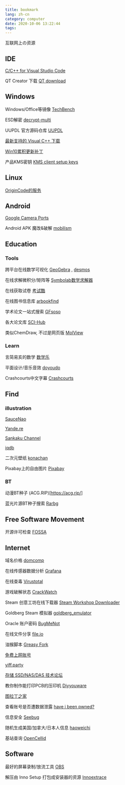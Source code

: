 ```yaml
---
title: bookmark
lang: zh-cn
category: computer
date: 2020-10-06 13:22:44
tags:
---
```


互联网上の资源

<!-- more -->

## IDE

[C/C++ for Visual Studio Code](https://code.visualstudio.com/docs/languages/cpp)

QT Creator 下载 [QT download](https://download.qt.io/official_releases/)

## Windows

Windows/Office等镜像 [TechBench](https://tb.rg-adguard.net/public.php)

ESD解密 [decrypt-multi](https://rg-adguard.net/decrypt-multi-release/)

UUPDL 官方源码仓库 [UUPDL](https://gitlab.com/uup-dump/uupdl)

[最新支持的 Visual C++ 下载](https://support.microsoft.com/zh-cn/help/2977003/the-latest-supported-visual-c-downloads)

[Win10累积更新补丁](https://www.sysgeek.cn/windows-10-hotfix/)

产品KMS密钥 [KMS client setup keys](https://docs.microsoft.com/en-us/windows-server/get-started/kmsclientkeys)

## Linux

[OriginCode的服务](https://repo.origincode.me/)

## Android

[Google Camera Ports](https://www.celsoazevedo.com/files/android/google-camera/)

Android APK 魔改&破解 [mobilism](https://forum.mobilism.org/search.php)

## Education

### Tools

跨平台在线数学可视化 [GeoGebra](https://www.geogebra.org/) , [desmos](https://www.desmos.com/calculator)

在线求解微积分/矩阵等 [Symbolab数学求解器](https://zs.symbolab.com/solver/integral-calculator)

在线获取试卷 [考试酷](https://www.examcoo.com/index/ku)

在线图书信息库 [arbookfind](https://www.arbookfind.com/default.aspx)

学术论文一站式搜索 [GFsoso](http://xueshu.99lb.net/)

各大论文库 [SCI-Hub](https://tool.yovisun.com/scihub/)

类似ChemDraw, 不过是网页版 [MolView](http://molview.org/)

### Learn

言简易亥的数学 [数学乐](https://www.shuxuele.com/)

平面设计/音乐音效 [doyoudo](https://www.doyoudo.com/)

Crashcourts中文字幕 [Crashcourts](https://crashcourse.club/category/)

## Find

### illustration

[SauceNao](https://saucenao.com/)

[Yande.re](https://yande.re/post/similar)

[Sankaku Channel](https://chan.sankakucomplex.com/)

[iqdb](https://www.iqdb.org/)

二次元壁纸 [konachan](https://konachan.net/)

Pixabay上的自由图片 [Pixabay](https://pixabay.com/zh/photos/celler-basement-skateboarding-1246651/)

### BT

动漫BT种子 (ACG.RIP)[https://acg.rip/]

蓝光片源BT种子搜索 [Rarbg](https://rarbgprx.org/torrents.php)

## Free Software Movement

开源许可检查 [FOSSA](https://app.fossa.io/projects/git%2Bgithub.com%2FEugeny%2Fterminus/refs/branch/master/59a3c9aeb6b55fdac0f1974458234a8a6cfc8ba7)

## Internet

域名价格 [domcomp](https://www.domcomp.com/)

在线传感器数据分析 [Grafana](https://grafana.com/)

在线查毒 [Virustotal](https://www.virustotal.com/gui/home/upload)

游戏破解状态 [CrackWatch](https://crackwatch.com/games)

Steam 创意工坊在线下载器 [Steam Workshop Downloader](https://steamworkshopdownloader.io/)

Goldberg Steam 模拟器 [goldberg_emulator](https://gitlab.com/Mr_Goldberg/goldberg_emulator)

Oracle 账户密码 [BugMeNot](http://bugmenot.com/view/oracle.com)

在线文件分享 [file.io](https://www.file.io/)

油猴脚本 [Greasy Fork](https://greasyfork.org/zh-CN)

[免费上网账号](https://free-ss.site/)

[yiff.party](https://yiff.party/)

[存储 SSD/NAS/DAS 技术论坛](http://bbs.pceva.com.cn/forum-124-1.html)

教你制作能打印PCB的压印机 [Diyyouware](http://www.diyouware.com/)

[图拉丁之家](https://www.g4560.cn/)

查看账号是否遭数据泄露 [have i been pwned?](https://haveibeenpwned.com/)

信息安全 [Seebug](https://paper.seebug.org)

随机生成美国/加拿大/日本人信息 [haoweichi](http://www.haoweichi.com/)

基站查询 [OpenCellid](https://opencellid.org/)

## Software

最好的屏幕录制/放流工具 [OBS](https://obsproject.com/)

解压由 Inno Setup 打包成安装器的资源 [Innoextrace](http://constexpr.org/innoextract/)